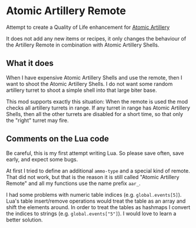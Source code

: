 # Atomic Artillery Remote

Attempt to create a Quality of Life enhancement for 
[Atomic Artillery](https://github.com/sirdoombox/AtomicArtillery)

It does not add any new items or recipes, it only changes the
behaviour of the Artillery Remote in combination with Atomic Artillery Shells.

## What it does

When I have expensive Atomic Artillery Shells and use the remote, then I want to shoot the Atomic Artillery Shells.
I do not want some random artillery turret to shoot a simple shell into that large biter base.

This mod supports exactly this situation:
When the remote is used the mod checks all artillery turrets in range.
If any turret in range has Atomic Artillery Shells, then all the other turrets are disabled for a short time, so that only the "right" turret may fire.

## Comments on the Lua code

Be careful, this is my first attempt writing Lua.
So please save often, save early, and expect some bugs.

At first I tried to define an additional `ammo-type` and a special kind of remote.
That did not work, but that is the reason it is still called "Atomic Artillery Remote" and all my functions use the name prefix `aar_`.

I had some problems with numeric table indices (e.g. `global.events[5]`).
Lua's table insert/remove operations would treat the table as an array and shift the elements around.
In order to treat the tables as hashmaps I convert the indices to strings (e.g. `global.events["5"]`).
I would love to learn a better solution.
